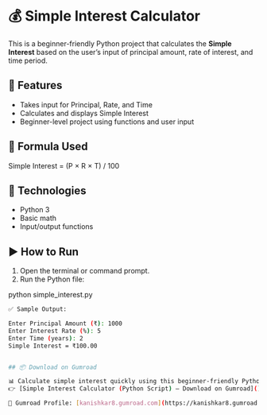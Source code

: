# 💰 Simple Interest Calculator

This is a beginner-friendly Python project that calculates the **Simple Interest** based on the user’s input of principal amount, rate of interest, and time period.

## 🚀 Features
- Takes input for Principal, Rate, and Time
- Calculates and displays Simple Interest
- Beginner-level project using functions and user input

## 📘 Formula Used
Simple Interest = (P × R × T) / 100

## 🧠 Technologies
- Python 3
- Basic math
- Input/output functions

## ▶️ How to Run
1. Open the terminal or command prompt.
2. Run the Python file:

python simple_interest.py
```bash
✅ Sample Output:

Enter Principal Amount (₹): 1000
Enter Interest Rate (%): 5
Enter Time (years): 2
Simple Interest = ₹100.00


## 📦 Download on Gumroad

📊 Calculate simple interest quickly using this beginner-friendly Python script:  
👉 [Simple Interest Calculator (Python Script) – Download on Gumroad]()

🔗 Gumroad Profile: [kanishkar8.gumroad.com](https://kanishkar8.gumroad.com)
